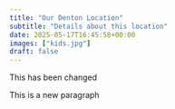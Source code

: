```yaml
---
title: "Our Denton Location"
subtitle: "Details about this location"
date: 2025-05-17T16:45:58+00:00
images: ["kids.jpg"]
draft: false
---
```


This has been changed

This is a new paragraph
